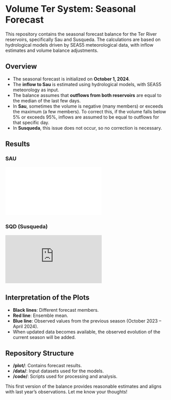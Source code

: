 # Volume Ter System: Seasonal Forecast

This repository contains the seasonal forecast balance for the Ter River reservoirs, specifically Sau and Susqueda. The calculations are based on hydrological models driven by SEAS5 meteorological data, with inflow estimates and volume balance adjustments.

## Overview

- The seasonal forecast is initialized on **October 1, 2024**.
- The **inflow to Sau** is estimated using hydrological models, with SEAS5 meteorology as input.
- The balance assumes that **outflows from both reservoirs** are equal to the median of the last few days.
- In **Sau**, sometimes the volume is negative (many members) or exceeds the maximum (a few members). To correct this, if the volume falls below 5% or exceeds 95%, inflows are assumed to be equal to outflows for that specific day.
- In **Susqueda**, this issue does not occur, so no correction is necessary.

## Results

### SAU
![SAU Forecast](.plot/3_forecast_sau.pdf)

### SQD (Susqueda)
![SQD Forecast](https://github.com/danielmerbet/volume_ter/blob/main/plot/3_forecast_sqd.pdf)

## Interpretation of the Plots
- **Black lines**: Different forecast members.
- **Red line**: Ensemble mean.
- **Blue line**: Observed values from the previous season (October 2023 – April 2024).
- When updated data becomes available, the observed evolution of the current season will be added.

## Repository Structure
- **/plot/**: Contains forecast results.
- **/data/**: Input datasets used for the models.
- **/code/**: Scripts used for processing and analysis.

This first version of the balance provides reasonable estimates and aligns with last year’s observations. Let me know your thoughts!

